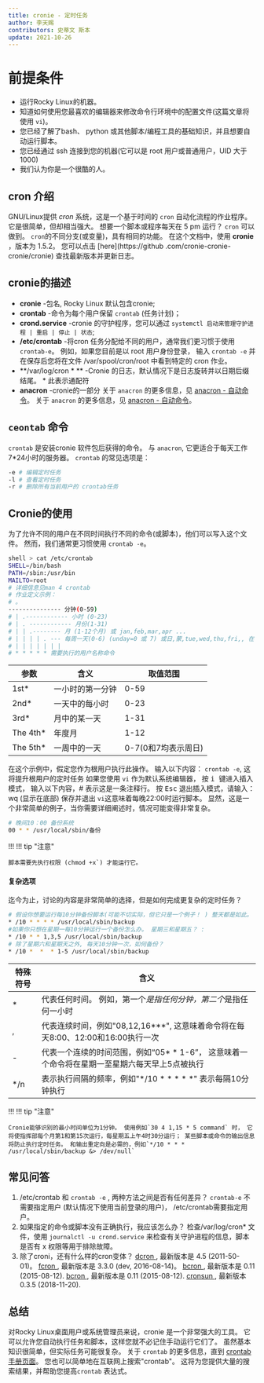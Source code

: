 ```yaml
---
title: cronie - 定时任务
author: 李天赐
contributors: 史蒂文 斯本
update: 2021-10-26
---
```


# 前提条件

* 运行Rocky Linux的机器。
* 知道如何使用您最喜欢的编辑器来修改命令行环境中的配置文件(这篇文章将使用 `vi`)。
* 您已经了解了bash、 python 或其他脚本/编程工具的基础知识，并且想要自动运行脚本。
* 您已经通过 ssh 连接到您的机器(它可以是 root 用户或普通用户，UID 大于 1000)
* 我们认为你是一个很酷的人。

## cron 介绍

GNU/Linux提供 *cron* 系统，这是一个基于时间的 `cron` 自动化流程的作业程序。 它是很简单，但却相当强大。 想要一个脚本或程序每天在 5 pm 运行？ `cron` 可以做到。 `cron`的不同分支(或变量)，具有相同的功能。 在这个文档中，使用 **cronie** ，版本为 1.5.2。 您可以点击 \[here\](https://github .com/cronie-cronie-cronie/cronie) 查找最新版本并更新日志。

## cronie的描述

*  **cronie** -包名, Rocky Linux 默认包含cronie;
*  **crontab** -命令为每个用户保留 `crontab` (任务计划)；
*  **crond.service** -cronie 的守护程序，您可以通过 `systemctl 启动来管理守护进程 | 重启 | 停止 | 状态`;
*  **/etc/crontab** -将cron 任务分配给不同的用户，通常我们更习惯于使用 `crontab-e`。 例如，如果您目前是以 root 用户身份登录， 输入 `crontab -e` 并在保存后您将在文件 /var/spool/cron/root 中看到特定的 cron 作业。
*  **/var/log/cron \* ** -Cronie 的日志，默认情况下是日志旋转并以日期后缀结尾。 \* 此表示通配符
*  **anacron** -cronie的一部分 关于 `anacron` 的更多信息，见 [anacron - 自动命令](anacron.md)。 关于 `anacron` 的更多信息，见 [anacron - 自动命令](anacron.md)。

## `ceontab` 命令

`crontab` 是安装cronie 软件包后获得的命令。 与 `anacron`, 它更适合于每天工作7*24小时的服务器。 `crontab` 的常见选项是：

```bash
-e # 编辑定时任务
-l # 查看定时任务
-r # 删除所有当前用户的 crontab任务
```

## Cronie的使用

为了允许不同的用户在不同时间执行不同的命令(或脚本)，他们可以写入这个文件。 然而，我们通常更习惯使用 `crontab -e`。

```bash
shell > cat /etc/crontab
SHELL=/bin/bash
PATH=/sbin:/usr/bin
MAILTO=root
# 详细信息见man 4 crontab
# 作业定义示例：
# 。
--------------- 分钟(0-59)
# | .------------ 小时 (0-23)
# | . ------------ 月份(1-31)
# | | .-------- 月 (1-12个月) 或 jan,feb,mar,apr ...
# | | | | . --- 每周一天(0-6) (unday=0 或 7) 或日,蒙,tue,wed,thu,fri,, 在
# | | | | | | |
# * * * * * 需要执行的用户名称命令
```

| 参数          | 含义       | 取值范围          |
| ----------- | -------- | ------------- |
| 1st\*     | 一小时的第一分钟 | 0-59          |
| 2nd\*     | 一天中的每小时  | 0-23          |
| 3rd\*     | 月中的某一天   | 1-31          |
| The 4th\* | 年度月      | 1-12          |
| The 5th\* | 一周中的一天   | 0-7(0和7均表示周日) |

在这个示例中，假定您作为根用户执行此操作。 输入以下内容： `crontab -e`, 这将提升根用户的定时任务 如果您使用 `vi` 作为默认系统编辑器， 按 <kbd>i </kbd> 键进入插入模式， 输入以下内容，# 表示这是一条注释行。 按 <kbd>Esc</kbd> 退出插入模式，请输入：wq (显示在底部) 保存并退出 `vi`这意味着每晚22:00时运行脚本。 显然，这是一个非常简单的例子，当你需要详细阐述时，情况可能变得非常复杂。

```bash
# 晚间10：00 备份系统
00 * * /usr/local/sbin/备份
```

!!! !!! tip "注意"

    脚本需要先执行权限 (chmod +x`) 才能运行它。

#### 复杂选项

迄今为止，讨论的内容是非常简单的选择，但是如何完成更复杂的定时任务？

```bash
# 假设你想要运行每10分钟备份脚本(可能不切实际，但它只是一个例子！ ) 整天都是如此。 为此目的， 以下将写入：
* /10 * * * * /usr/local/sbin/backup
#如果你只想在星期一每10分钟运行一个备份怎么办。 星期三和星期五？ :
* /10 * * 1,3,5 /usr/local/sbin/backup
# 除了星期六和星期天之外, 每天10分钟一次，如何备份？
* /10 *  *  * 1-5 /usr/local/sbin/backup
```

| 特殊符号 | 含义                                                      |
| ---- | ------------------------------------------------------- |
| *    | 代表任何时间。 例如，第一个*是指任何分钟，第二个*是指任何一小时                       |
| ,    | 代表连续时间，例如"08,12,16***", 这意味着命令将在每天8:00、12:00和16:00执行一次  |
| -    | 代表一个连续的时间范围，例如“05* * 1-6”， 这意味着一个命令将在星期一至星期六每天早上5点被执行 |
| */n  | 表示执行间隔的频率，例如"*/10 * * * * *" 表示每隔10分钟执行           |

!!! !!! tip "注意"

    Cronie能够识别的最小时间单位为1分钟。 使用例如`30 4 1,15 * 5 command` 时， 它将使指挥部每个月第1和第15次运行，每星期五上午4时30分运行； 某些脚本或命令的输出信息将防止执行定时任务。 和输出重定向是必需的，例如`*/10 * * * /usr/local/sbin/backup &> /dev/null`

## 常见问答

1. /etc/crontab 和 `crontab -e` , 两种方法之间是否有任何差异？ `crontab-e` 不需要指定用户 (默认情况下使用当前登录的用户)， /etc/crontab需要指定用户。
2. 如果指定的命令或脚本没有正确执行，我应该怎么办？ 检查/var/log/cron* 文件，使用 `journalctl -u crond.service` 来检查有关守护进程的信息，脚本是否有 x 权限等用于排除故障。
3. 除了croni，还有什么样的cron变体？ [ dcron ](http://www.jimpryor.net/linux/dcron.html), 最新版本是 4.5 (2011-50-01)。 [ fcron ](http://fcron.free.fr/), 最新版本是 3.3.0 (dev, 2016-08-14)。 [ bcron ](http://untroubled.org/bcron/), 最新版本是 0.11 (2015-08-12). [ bcron ](http://untroubled.org/bcron/), 最新版本是 0.11 (2015-08-12). [ cronsun ](https://github.com/shunfei/cronsun), 最新版本 0.3.5 (2018-11-20).

## 总结

对Rocky Linux桌面用户或系统管理员来说，cronie 是一个非常强大的工具。 它可以允许您自动执行任务和脚本，这样您就不必记住手动运行它们了。 虽然基本知识很简单，但实际任务可能很复杂。 关于 `crontab` 的更多信息，直到 [crontab 手册页面](https://man7.org/linux/man-pages/man5/crontab.5.html)。 您也可以简单地在互联网上搜索"crontab"。 这将为您提供大量的搜索结果，并帮助您提高`crontab` 表达式。
